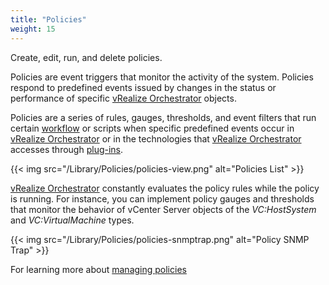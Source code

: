 ```yaml
---
title: "Policies"
weight: 15
---
```


Create, edit, run, and delete policies.<br> 

Policies are event triggers that monitor the activity of the system. Policies respond to predefined events issued by changes in the status or performance of specific [vRealize Orchestrator](https://www.vmware.com/products/vrealize-orchestrator.html) objects.

Policies are a series of rules, gauges, thresholds, and event filters that run certain [workflow](Library/Worflows/) or scripts when specific predefined events occur in [vRealize Orchestrator](https://www.vmware.com/products/vrealize-orchestrator.html) or in the technologies that [vRealize Orchestrator](https://www.vmware.com/products/vrealize-orchestrator.html) accesses through [plug-ins](/plugins/). 

{{< img src="/Library/Policies/policies-view.png" alt="Policies List" >}}

[vRealize Orchestrator](https://www.vmware.com/products/vrealize-orchestrator.html) constantly evaluates the policy rules while the policy is running. For instance, you can implement policy gauges and thresholds that monitor the behavior of vCenter Server objects of the <i>VC:HostSystem</i> and <i>VC:VirtualMachine</i> types.
 
{{< img src="/Library/Policies/policies-snmptrap.png" alt="Policy SNMP Trap" >}}

For learning more about [managing policies](https://docs.vmware.com/en/vRealize-Orchestrator/8.5/com.vmware.vrealize.orchestrator-using-client-guide.doc/GUID-FF54CCA4-B33F-4643-BE92-963C32BCEB01.html)